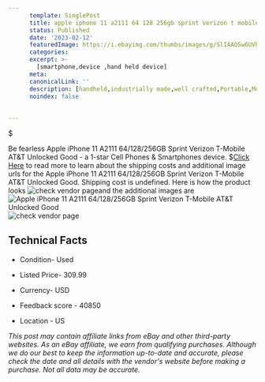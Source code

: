 ```yaml
---
      template: SinglePost
      title: apple iphone 11 a2111 64 128 256gb sprint verizon t mobile at t unlocked good
      status: Published
      date: '2023-02-12'
      featuredImage: https://i.ebayimg.com/thumbs/images/g/SlIAAOSw6UVhOOnY/s-l225.jpg
      categories: 
      excerpt: >-
        [smartphone,device ,hand held device]
      meta:
      canonicalLink: ''
      description: [handheld,industrially made,well crafted,Portable,Mobile,Compact,Convenient,Lightweight,Maneuverable,Man-portable,Miniature,Carriable,Hand-held,Light,Holdable,Transportable,Mobile device,Pocket-sized,On-the-go,Wireless,Cordless,Compact size,Convenient size, smartphone,device ,hand held device]
      noindex: false
      
        
---
```

$

Be fearless Apple iPhone 11 A2111 64/128/256GB Sprint Verizon T-Mobile AT&T Unlocked Good - a 1-star Cell Phones & Smartphones device.
$[Click Here](https://www.ebay.com/itm/255107287892?hash=item3b65944b54%3Ag%3ASlIAAOSw6UVhOOnY&mkevt=1&mkcid=1&mkrid=711-53200-19255-0&campid=%253CePNCampaignId%253E&customid=%253CreferenceId%253E&toolid=10049) to read more to learn about the shipping costs and additional image urls for the Apple iPhone 11 A2111 64/128/256GB Sprint Verizon T-Mobile AT&T Unlocked Good. Shipping cost is undefined. Here is how the product looks ![check vendor page](https://i.ebayimg.com/thumbs/images/g/SlIAAOSw6UVhOOnY/s-l225.jpg)and the additional images are![Apple iPhone 11 A2111 64/128/256GB Sprint Verizon T-Mobile AT&T Unlocked Good](https://i.ebayimg.com/images/g/SlIAAOSw6UVhOOnY/s-l1600.jpg)![check vendor page](https://origin-galleryplus.ebayimg.com/ws/web/255107287892_2_0_1/225x225.jpg,https://origin-galleryplus.ebayimg.com/ws/web/255107287892_3_0_1/225x225.jpg,https://origin-galleryplus.ebayimg.com/ws/web/255107287892_4_0_1/225x225.jpg,https://origin-galleryplus.ebayimg.com/ws/web/255107287892_5_0_1/225x225.jpg,https://origin-galleryplus.ebayimg.com/ws/web/255107287892_6_0_1/225x225.jpg,https://origin-galleryplus.ebayimg.com/ws/web/255107287892_7_0_1/225x225.jpg,https://origin-galleryplus.ebayimg.com/ws/web/255107287892_8_0_1/225x225.jpg)



 ## Technical Facts 



     
      

 - Condition- Used 


      

 - Listed Price- 309.99 


      

 - Currency- USD 


      

 - Feedback score - 40850 


      

 - Location - US 


      
      

 *_This post may contain affiliate links from eBay and other third-party websites. As an eBay affiliate, we earn from qualifying purchases. Although we do our best to keep the information up-to-date and accurate, please check the date and all details with the vendor's website before making a purchase. Not all data may be accurate._*






